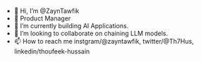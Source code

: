 - 👋 Hi, I’m @ZaynTawfik
- 👀 Product Manager
- 🌱 I’m currently building AI Applications.
- 💞️ I’m looking to collaborate on chaining LLM models.
- 📫 How to reach me instgram/@zayntawfik, twitter/@Th7Hus, linkedin/thoufeek-hussain

<!---
ZaynTawfik/ZaynTawfik is a ✨ special ✨ repository because its `README.md` (this file) appears on your GitHub profile.
You can click the Preview link to take a look at your changes.
--->
